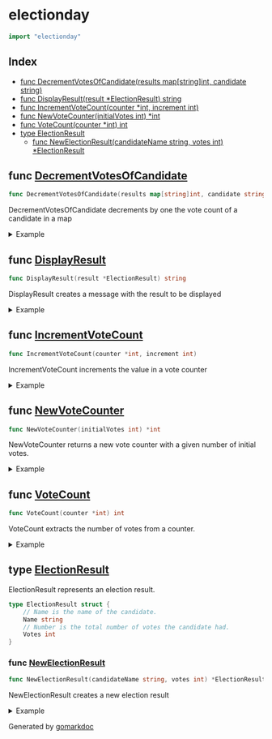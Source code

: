 <!-- Code generated by gomarkdoc. DO NOT EDIT -->

# electionday

```go
import "electionday"
```

## Index

- [func DecrementVotesOfCandidate(results map[string]int, candidate string)](<#func-decrementvotesofcandidate>)
- [func DisplayResult(result *ElectionResult) string](<#func-displayresult>)
- [func IncrementVoteCount(counter *int, increment int)](<#func-incrementvotecount>)
- [func NewVoteCounter(initialVotes int) *int](<#func-newvotecounter>)
- [func VoteCount(counter *int) int](<#func-votecount>)
- [type ElectionResult](<#type-electionresult>)
  - [func NewElectionResult(candidateName string, votes int) *ElectionResult](<#func-newelectionresult>)


## func [DecrementVotesOfCandidate](<https://github.com/vpayno/exercism-workspace/blob/main/go/election-day/election_day.go#L59>)

```go
func DecrementVotesOfCandidate(results map[string]int, candidate string)
```

DecrementVotesOfCandidate decrements by one the vote count of a candidate in a map

<details><summary>Example</summary>
<p>

```go
{
	var finalResults = map[string]int{
		"Mary": 10,
		"John": 51,
	}

	DecrementVotesOfCandidate(finalResults, "Mary")

	fmt.Println(finalResults["Mary"])

}
```

#### Output

```
9
```

</p>
</details>

## func [DisplayResult](<https://github.com/vpayno/exercism-workspace/blob/main/go/election-day/election_day.go#L50>)

```go
func DisplayResult(result *ElectionResult) string
```

DisplayResult creates a message with the result to be displayed

<details><summary>Example</summary>
<p>

```go
{
	var result *ElectionResult

	result = &ElectionResult{
		Name:  "John",
		Votes: 32,
	}

	message := DisplayResult(result)

	fmt.Println(message)

}
```

#### Output

```
John (32)
```

</p>
</details>

## func [IncrementVoteCount](<https://github.com/vpayno/exercism-workspace/blob/main/go/election-day/election_day.go#L31>)

```go
func IncrementVoteCount(counter *int, increment int)
```

IncrementVoteCount increments the value in a vote counter

<details><summary>Example</summary>
<p>

```go
{
	var votes int
	var voteCounter *int

	votes = 3
	voteCounter = &votes

	IncrementVoteCount(voteCounter, 2)

	fmt.Println(votes == 5)
	fmt.Println(*voteCounter == 5)

}
```

#### Output

```
true
true
```

</p>
</details>

## func [NewVoteCounter](<https://github.com/vpayno/exercism-workspace/blob/main/go/election-day/election_day.go#L9>)

```go
func NewVoteCounter(initialVotes int) *int
```

NewVoteCounter returns a new vote counter with a given number of initial votes.

<details><summary>Example</summary>
<p>

```go
{
	var initialVotes int
	var counter *int

	initialVotes = 2
	counter = NewVoteCounter(initialVotes)

	fmt.Println(*counter == initialVotes)

}
```

#### Output

```
true
```

</p>
</details>

## func [VoteCount](<https://github.com/vpayno/exercism-workspace/blob/main/go/election-day/election_day.go#L18>)

```go
func VoteCount(counter *int) int
```

VoteCount extracts the number of votes from a counter.

<details><summary>Example</summary>
<p>

```go
{
	var votes int
	votes = 3

	var voteCounter *int
	voteCounter = &votes

	var nilVoteCounter *int

	fmt.Println(VoteCount(voteCounter))
	fmt.Println(VoteCount(nilVoteCounter))

}
```

#### Output

```
3
0
```

</p>
</details>

## type [ElectionResult](<https://github.com/vpayno/exercism-workspace/blob/main/go/election-day/election_result.go#L4-L9>)

ElectionResult represents an election result.

```go
type ElectionResult struct {
    // Name is the name of the candidate.
    Name string
    // Number is the total number of votes the candidate had.
    Votes int
}
```

### func [NewElectionResult](<https://github.com/vpayno/exercism-workspace/blob/main/go/election-day/election_day.go#L40>)

```go
func NewElectionResult(candidateName string, votes int) *ElectionResult
```

NewElectionResult creates a new election result

<details><summary>Example</summary>
<p>

```go
{
	var result *ElectionResult

	result = NewElectionResult("Peter", 3)

	fmt.Println(result.Name == "Peter")
	fmt.Println(result.Votes == 3)

}
```

#### Output

```
true
true
```

</p>
</details>



Generated by [gomarkdoc](<https://github.com/princjef/gomarkdoc>)
